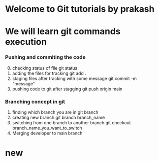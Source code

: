 # Welcome to Git tutorials by prakash
# We will learn git commands execution

### Pushing and commiting the code
0. checking status of file 
git status
1. adding the files for tracking
git add .
2. staging files after tracking with some message
git commit -m "message"
3. pushing code to git after stagging
git push origin main

### Branching concept in git
1. finding which branch you are in 
git branch
2. creating new branch 
git branch branch_name
3. switching from one branch to another branch
git checkout branch_name_you_want_to_switch
4. Merging developer to main branch

# new




